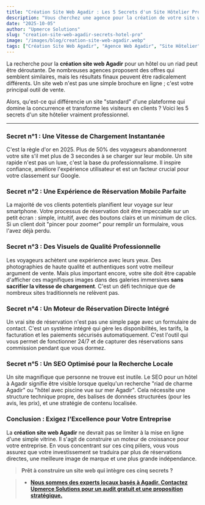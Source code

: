 ```yaml
---
title: "Création Site Web Agadir : Les 5 Secrets d'un Site Hôtelier Professionnel en 2025"
description: "Vous cherchez une agence pour la création de votre site web à Agadir ? Découvrez les 5 secrets qui différencient un site amateur d'une plateforme hôtelière qui génère des revenus."
date: "2025-10-05"
author: "Upmerce Solutions"
slug: "creation-site-web-agadir-secrets-hotel-pro"
image: "/images/blog/creation-site-web-agadir.webp"
tags: ["Création Site Web Agadir", "Agence Web Agadir", "Site Hôtelier", "SEO Agadir", "Next.js"]
---
```


La recherche pour la **création site web Agadir** pour un hôtel ou un riad peut être déroutante. De nombreuses agences proposent des offres qui semblent similaires, mais les résultats finaux peuvent être radicalement différents. Un site web n'est pas une simple brochure en ligne ; c'est votre principal outil de vente.

Alors, qu'est-ce qui différencie un site "standard" d'une plateforme qui domine la concurrence et transforme les visiteurs en clients ? Voici les 5 secrets d'un site hôtelier vraiment professionnel.

---

### **Secret n°1 : Une Vitesse de Chargement Instantanée**

C'est la règle d'or en 2025. Plus de 50% des voyageurs abandonneront votre site s'il met plus de 3 secondes à se charger sur leur mobile. Un site rapide n'est pas un luxe, c'est la base du professionnalisme. Il inspire confiance, améliore l'expérience utilisateur et est un facteur crucial pour votre classement sur Google.

### **Secret n°2 : Une Expérience de Réservation Mobile Parfaite**

La majorité de vos clients potentiels planifient leur voyage sur leur smartphone. Votre processus de réservation doit être impeccable sur un petit écran : simple, intuitif, avec des boutons clairs et un minimum de clics. Si un client doit "pincer pour zoomer" pour remplir un formulaire, vous l'avez déjà perdu.

### **Secret n°3 : Des Visuels de Qualité Professionnelle**

Les voyageurs achètent une expérience avec leurs yeux. Des photographies de haute qualité et authentiques sont votre meilleur argument de vente. Mais plus important encore, votre site doit être capable d'afficher ces magnifiques images dans des galeries immersives **sans sacrifier la vitesse de chargement**. C'est un défi technique que de nombreux sites traditionnels ne relèvent pas.

### **Secret n°4 : Un Moteur de Réservation Directe Intégré**

Un vrai site de réservation n'est pas une simple page avec un formulaire de contact. C'est un système intégré qui gère les disponibilités, les tarifs, la facturation et les paiements sécurisés automatiquement. C'est l'outil qui vous permet de fonctionner 24/7 et de capturer des réservations sans commission pendant que vous dormez.

### **Secret n°5 : Un SEO Optimisé pour la Recherche Locale**

Un site magnifique que personne ne trouve est inutile. Le SEO pour un hôtel à Agadir signifie être visible lorsque quelqu'un recherche "riad de charme Agadir" ou "hôtel avec piscine vue sur mer Agadir". Cela nécessite une structure technique propre, des balises de données structurées (pour les avis, les prix), et une stratégie de contenu localisée.

### **Conclusion : Exigez l'Excellence pour Votre Entreprise**

La **création site web Agadir** ne devrait pas se limiter à la mise en ligne d'une simple vitrine. Il s'agit de construire un moteur de croissance pour votre entreprise. En vous concentrant sur ces cinq piliers, vous vous assurez que votre investissement se traduira par plus de réservations directes, une meilleure image de marque et une plus grande indépendance.

> **Prêt à construire un site web qui intègre ces cinq secrets ?**

> * [**Nous sommes des experts locaux basés à Agadir. Contactez Upmerce Solutions pour un audit gratuit et une proposition stratégique.**](https://www.upmerce.com/fr#contact)